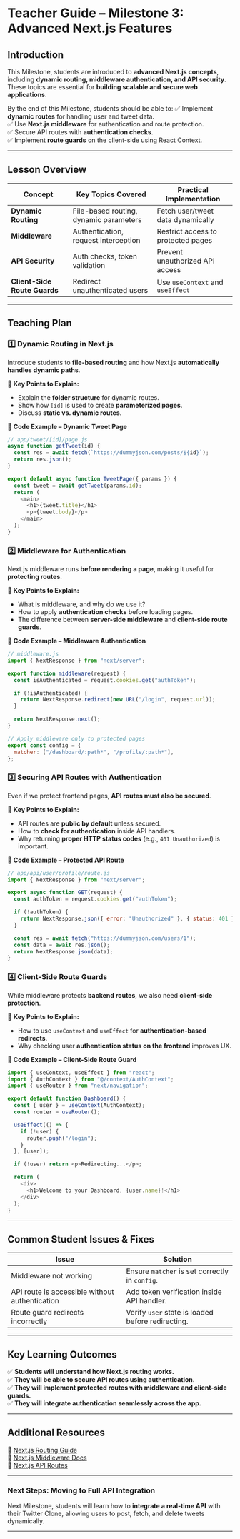 # **Teacher Guide – Milestone 3: Advanced Next.js Features**

## **Introduction**
This Milestone, students are introduced to **advanced Next.js concepts**, including **dynamic routing, middleware authentication, and API security**. These topics are essential for **building scalable and secure web applications**.

By the end of this Milestone, students should be able to:
✅ Implement **dynamic routes** for handling user and tweet data.  
✅ Use **Next.js middleware** for authentication and route protection.  
✅ Secure API routes with **authentication checks**.  
✅ Implement **route guards** on the client-side using React Context.  

---

## **Lesson Overview**

| **Concept** | **Key Topics Covered** | **Practical Implementation** |
|------------|----------------------|------------------------------|
| **Dynamic Routing** | File-based routing, dynamic parameters | Fetch user/tweet data dynamically |
| **Middleware** | Authentication, request interception | Restrict access to protected pages |
| **API Security** | Auth checks, token validation | Prevent unauthorized API access |
| **Client-Side Route Guards** | Redirect unauthenticated users | Use `useContext` and `useEffect` |

---

## **Teaching Plan**

### **1️⃣ Dynamic Routing in Next.js**
Introduce students to **file-based routing** and how Next.js **automatically handles dynamic paths**.

📌 **Key Points to Explain:**
- Explain the **folder structure** for dynamic routes.
- Show how `[id]` is used to create **parameterized pages**.
- Discuss **static vs. dynamic routes**.

📌 **Code Example – Dynamic Tweet Page**
```javascript
// app/tweet/[id]/page.js
async function getTweet(id) {
  const res = await fetch(`https://dummyjson.com/posts/${id}`);
  return res.json();
}

export default async function TweetPage({ params }) {
  const tweet = await getTweet(params.id);
  return (
    <main>
      <h1>{tweet.title}</h1>
      <p>{tweet.body}</p>
    </main>
  );
}
```

### **2️⃣ Middleware for Authentication**
Next.js middleware runs **before rendering a page**, making it useful for **protecting routes**.

📌 **Key Points to Explain:**
- What is middleware, and why do we use it?
- How to apply **authentication checks** before loading pages.
- The difference between **server-side middleware** and **client-side route guards**.

📌 **Code Example – Middleware Authentication**
```javascript
// middleware.js
import { NextResponse } from "next/server";

export function middleware(request) {
  const isAuthenticated = request.cookies.get("authToken");

  if (!isAuthenticated) {
    return NextResponse.redirect(new URL("/login", request.url));
  }

  return NextResponse.next();
}

// Apply middleware only to protected pages
export const config = {
  matcher: ["/dashboard/:path*", "/profile/:path*"],
};
```

### **3️⃣ Securing API Routes with Authentication**
Even if we protect frontend pages, **API routes must also be secured**.

📌 **Key Points to Explain:**
- API routes are **public by default** unless secured.
- How to **check for authentication** inside API handlers.
- Why returning **proper HTTP status codes** (e.g., `401 Unauthorized`) is important.

📌 **Code Example – Protected API Route**
```javascript
// app/api/user/profile/route.js
import { NextResponse } from "next/server";

export async function GET(request) {
  const authToken = request.cookies.get("authToken");

  if (!authToken) {
    return NextResponse.json({ error: "Unauthorized" }, { status: 401 });
  }

  const res = await fetch("https://dummyjson.com/users/1");
  const data = await res.json();
  return NextResponse.json(data);
}
```

### **4️⃣ Client-Side Route Guards**
While middleware protects **backend routes**, we also need **client-side protection**.

📌 **Key Points to Explain:**
- How to use `useContext` and `useEffect` for **authentication-based redirects**.
- Why checking user **authentication status on the frontend** improves UX.

📌 **Code Example – Client-Side Route Guard**
```javascript
import { useContext, useEffect } from "react";
import { AuthContext } from "@/context/AuthContext";
import { useRouter } from "next/navigation";

export default function Dashboard() {
  const { user } = useContext(AuthContext);
  const router = useRouter();

  useEffect(() => {
    if (!user) {
      router.push("/login");
    }
  }, [user]);

  if (!user) return <p>Redirecting...</p>;

  return (
    <div>
      <h1>Welcome to your Dashboard, {user.name}!</h1>
    </div>
  );
}
```

---

## **Common Student Issues & Fixes**

| **Issue** | **Solution** |
|-----------|-------------|
| Middleware not working | Ensure `matcher` is set correctly in `config`. |
| API route is accessible without authentication | Add token verification inside API handler. |
| Route guard redirects incorrectly | Verify `user` state is loaded before redirecting. |

---

## **Key Learning Outcomes**

✅ **Students will understand how Next.js routing works.**  
✅ **They will be able to secure API routes using authentication.**  
✅ **They will implement protected routes with middleware and client-side guards.**  
✅ **They will integrate authentication seamlessly across the app.**  

---

## **Additional Resources**

🔹 [Next.js Routing Guide](https://nextjs.org/docs/routing/introduction)  
🔹 [Next.js Middleware Docs](https://nextjs.org/docs/advanced-features/middleware)  
🔹 [Next.js API Routes](https://nextjs.org/docs/api-routes/introduction)  

---

### **Next Steps: Moving to Full API Integration**
Next Milestone, students will learn how to **integrate a real-time API** with their Twitter Clone, allowing users to post, fetch, and delete tweets dynamically.  

---
